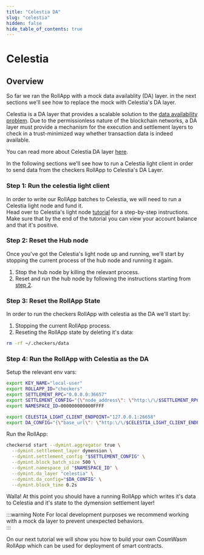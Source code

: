 ```yaml
---
title: "Celestia DA"
slug: "celestia"
hidden: false
hide_table_of_contents: true
---
```


# Celestia

## Overview

So far we ran the RollApp with a mock data availablity (DA) layer. in the next sections we'll see how to replace the mock with Celestia's DA layer.<br/>

Celestia is a DA layer that provides a scalable solution to the [data availability problem](https://coinmarketcap.com/alexandria/article/what-is-data-availability). Due to the permissionless nature of the blockchain networks, a DA layer must provide a mechanism for the execution and settlement layers to check in a trust-minimized way whether transaction data is indeed available.<br/>

You can read more about Celestia DA layer [here](https://docs.celestia.org/concepts/how-celestia-works/data-availability-layer).

In the following sections we'll see how to run a Celestia light client in order to send data from the checkers RollApp to Celestia's DA Layer.

### Step 1: Run the celestia light client

In order to write our RollApp batches to Celestia, we will need to run a Celestia light node and fund it.<br/>
Head over to Celestia's light node [tutorial](https://docs.celestia.org/nodes/light-node) for a step-by-step instructions.<br/>
Make sure that by the end of the tutorial you can view your account balance and that it's positive.

### Step 2: Reset the Hub node

Once you've got the Celestia's light node up and running, we'll start by stopping the current process of the hub node and running it again.<br/>

1. Stop the hub node by killing the relevant process.
2. Reset and run the hub node by following the instructions starting from [step 2](../../getting-started/run-a-hub-node.md/#step-2-setup-the-relevant-env-vars).

### Step 3: Reset the RollApp State

In order to run the checkers RollApp with celestia as the DA we'll start by:

1. Stopping the current RollApp process.
2. Reseting the RollApp state by deleting it's data:

```sh
rm -rf ~/.checkers/data
```

### Step 4: Run the RollApp with Celestia as the DA

Setup the relevant env vars:

```sh
export KEY_NAME="local-user"
export ROLLAPP_ID="checkers"
export SETTLEMENT_RPC="0.0.0.0:36657"
export SETTLEMENT_CONFIG="{\"node_address\": \"http:\/\/$SETTLEMENT_RPC\", \"rollapp_id\": \"$ROLLAPP_ID\", \"dym_account_name\": \"$KEY_NAME\", \"keyring_home_dir\": \"$HOME/.dymension/\", \"keyring_backend\":\"test\"}"
export NAMESPACE_ID=000000000000FFFF

export CELESTIA_LIGHT_CLIENT_ENDPOINT="127.0.0.1:26658"
export DA_CONFIG="{\"base_url\": \"http:\/\/$CELESTIA_LIGHT_CLIENT_ENDPOINT\", \"timeout\": 60000000000, \"gas_limit\": 6000000, \"namespace_id\": [0,0,0,0,0,0,255,255]}"
```

Run the RollApp:

```sh
checkersd start --dymint.aggregator true \
  --dymint.settlement_layer dymension \
  --dymint.settlement_config "$SETTLEMENT_CONFIG" \
  --dymint.block_batch_size 500 \
  --dymint.namespace_id "$NAMESPACE_ID" \
  --dymint.da_layer "celestia" \
  --dymint.da_config="$DA_CONFIG" \
  --dymint.block_time 0.2s
```

Walla! At this point you should have a running RollApp which writes it's data to Celestia and it's state to the dymension settlement layer!<br/>

:::warning Note
For local development purposes we recommend working with a mock da layer to prevent unexpected behaviors.<br/>
:::

On our next tutorial we will show you how to build your own CosmWasm RollApp which can be used for deployment of smart contracts.
